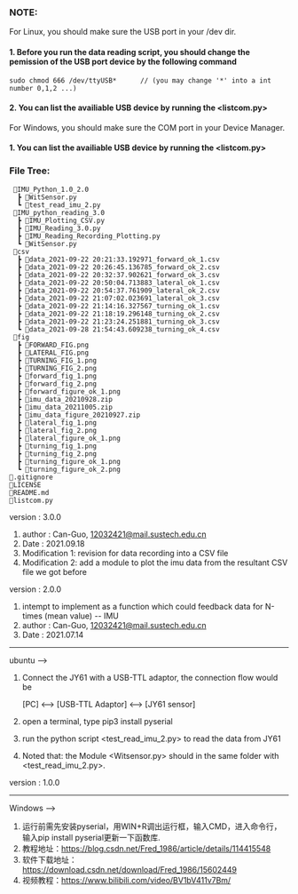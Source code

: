 ### NOTE:

For Linux, you should make sure the USB port in your /dev dir.
#### 1. Before you run the data reading script, you should change the pemission of the USB port device by the following command 

``` terminal
sudo chmod 666 /dev/ttyUSB*      // (you may change '*' into a int number 0,1,2 ...)
```

#### 2. You can list the availiable USB device by running the <listcom.py>

For Windows, you should make sure the COM port in your Device Manager.
#### 1. You can list the availiable USB device by running the <listcom.py>

### File Tree:

```
 📂IMU_Python_1.0_2.0
  ┣ 📜WitSensor.py
  ┗ 📜test_read_imu_2.py
 📂IMU_python_reading_3.0
  ┣ 📜IMU_Plotting_CSV.py
  ┣ 📜IMU_Reading_3.0.py
  ┣ 📜IMU_Reading_Recording_Plotting.py
  ┗ 📜WitSensor.py
 📂csv
  ┣ 📜data_2021-09-22 20:21:33.192971_forward_ok_1.csv
  ┣ 📜data_2021-09-22 20:26:45.136785_forward_ok_2.csv
  ┣ 📜data_2021-09-22 20:32:37.902621_forward_ok_3.csv
  ┣ 📜data_2021-09-22 20:50:04.713883_lateral_ok_1.csv
  ┣ 📜data_2021-09-22 20:54:37.761909_lateral_ok_2.csv
  ┣ 📜data_2021-09-22 21:07:02.023691_lateral_ok_3.csv
  ┣ 📜data_2021-09-22 21:14:16.327567_turning_ok_1.csv
  ┣ 📜data_2021-09-22 21:18:19.296148_turning_ok_2.csv
  ┣ 📜data_2021-09-22 21:23:24.251881_turning_ok_3.csv
  ┗ 📜data_2021-09-28 21:54:43.609238_turning_ok_4.csv
 📂fig
  ┣ 📜FORWARD_FIG.png
  ┣ 📜LATERAL_FIG.png
  ┣ 📜TURNING_FIG_1.png
  ┣ 📜TURNING_FIG_2.png
  ┣ 📜forward_fig_1.png
  ┣ 📜forward_fig_2.png
  ┣ 📜forward_figure_ok_1.png
  ┣ 📜imu_data_20210928.zip
  ┣ 📜imu_data_20211005.zip
  ┣ 📜imu_data_figure_20210927.zip
  ┣ 📜lateral_fig_1.png
  ┣ 📜lateral_fig_2.png
  ┣ 📜lateral_figure_ok_1.png
  ┣ 📜turning_fig_1.png
  ┣ 📜turning_fig_2.png
  ┣ 📜turning_figure_ok_1.png
  ┗ 📜turning_figure_ok_2.png
📜.gitignore
📜LICENSE
📜README.md
📜listcom.py

```

version : 3.0.0

1. author : Can-Guo, 12032421@mail.sustech.edu.cn
2. Date : 2021.09.18
3. Modification 1: revision for data recording into a CSV file
4. Modification 2: add a module to plot the imu data from the resultant CSV file we got before

version : 2.0.0
1. intempt to implement as a function which could feedback data for N-times (mean value) -- IMU
2. author : Can-Guo, 12032421@mail.sustech.edu.cn
3. Date : 2021.07.14


**********************************************************************************************************
ubuntu -->



1. Connect the JY61 with a USB-TTL adaptor, the connection flow would be

    [PC] <--> [USB-TTL Adaptor] <--> [JY61 sensor]
    
2. open a terminal, type
pip3 install pyserial
3. run the python script <test_read_imu_2.py> to read the data from JY61
4. Noted that: the Module <Witsensor.py> should in the same folder with <test_read_imu_2.py>.


version : 1.0.0 

**********************************************************************************************************
Windows -->


1. 运行前需先安装pyserial，用WIN+R调出运行框，输入CMD，进入命令行，输入pip install pyserial更新一下函数库.
2. 教程地址：https://blog.csdn.net/Fred_1986/article/details/114415548
3. 软件下载地址：https://download.csdn.net/download/Fred_1986/15602449
4. 视频教程：https://www.bilibili.com/video/BV1bV411v7Bm/


